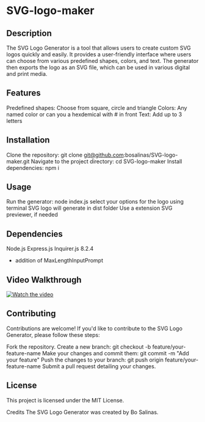 # SVG-logo-maker

## Description
The SVG Logo Generator is a tool that allows users to create custom SVG logos quickly and easily. It provides a user-friendly interface where users can choose from various predefined shapes, colors, and text. The generator then exports the logo as an SVG file, which can be used in various digital and print media.

## Features
Predefined shapes: Choose from square, circle and triangle
Colors: Any named color or can you a hexdemical with # in front
Text: Add up to 3 letters

## Installation
Clone the repository: git clone git@github.com:bosalinas/SVG-logo-maker.git
Navigate to the project directory: cd SVG-logo-maker
Install dependencies: npm i

## Usage
Run the generator: node index.js
select your options for the logo using terminal
SVG logo will generate in dist folder
Use a extension SVG previewer, if needed

## Dependencies
Node.js
Express.js
Inquirer.js 8.2.4
- addition of MaxLengthInputPrompt

## Video Walkthrough
[![Watch the video](https://img.youtube.com/vi/UqJDJzOdQes/hqdefault.jpg)](https://youtu.be/UqJDJzOdQes)

## Contributing
Contributions are welcome! If you'd like to contribute to the SVG Logo Generator, please follow these steps:

Fork the repository.
Create a new branch: git checkout -b feature/your-feature-name
Make your changes and commit them: git commit -m "Add your feature"
Push the changes to your branch: git push origin feature/your-feature-name
Submit a pull request detailing your changes.
## License
This project is licensed under the MIT License.

Credits
The SVG Logo Generator was created by Bo Salinas.
